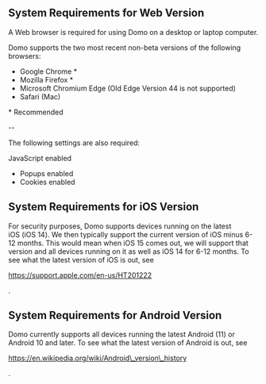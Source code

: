 

System Requirements for Web Version
-------------------------------------

A Web browser is required for using Domo on a desktop or laptop computer.


 Domo supports the two most recent non-beta versions of the following browsers:


* Google Chrome \*
* Mozilla Firefox \*
* Microsoft Chromium Edge (Old Edge Version 44 is not supported)
* Safari (Mac)

\* Recommended

--

The following settings are also required:

 JavaScript enabled
* Popups enabled
* Cookies enabled

System Requirements for iOS Version
-------------------------------------

For security purposes, Domo supports devices running on the latest iOS (iOS 14). We then typically support the current version of iOS minus 6-12 months. This would mean when iOS 15 comes out, we will support that version and all devices running on it as well as iOS 14 for 6-12 months. To see what the latest version of iOS is out, see

https://support.apple.com/en-us/HT201222

.


 System Requirements for Android Version
-----------------------------------------

Domo currently supports all devices running the latest Android (11) or Android 10 and later. To see what the latest version of Android is out, see

https://en.wikipedia.org/wiki/Android\_version\_history

.


